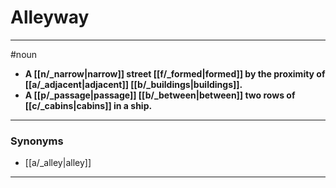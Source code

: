 # Alleyway
---
#noun
- **A [[n/_narrow|narrow]] street [[f/_formed|formed]] by the proximity of [[a/_adjacent|adjacent]] [[b/_buildings|buildings]].**
- **A [[p/_passage|passage]] [[b/_between|between]] two rows of [[c/_cabins|cabins]] in a ship.**
---
### Synonyms
- [[a/_alley|alley]]
---
